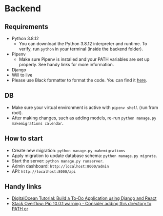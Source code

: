 # Backend

## Requirements

- Python 3.8.12
  - You can download the Python 3.8.12 interpreter and runtime. To verify, run `python` in your terminal (inside the backend folder).
- Pipenv
  - Make sure Pipenv is installed and your PATH variables are set up properly. See handy links for more information.
- Django
- Will to live
- Please use Black formatter to format the code. You can find it [here](https://code.visualstudio.com/docs/python/formatting).

## DB

- Make sure your virtual environment is active with `pipenv shell` (run from root).
- After making changes, such as adding models, re-run `python manage.py makemigrations calendar`.

## How to start

- Create new migration: `python manage.py makemigrations`
- Apply migration to update database schema: `python manage.py migrate`.
- Start the server: `python manage.py runserver`.
- Admin dashboard: `http://localhost:8000/admin`
- API: `http://localhost:8000/api`

## Handy links

- [DigitalOcean Tutorial: Build a To-Do Application using Django and React](https://www.digitalocean.com/community/tutorials/build-a-to-do-application-using-django-and-react)
- [Stack Overflow: Pip 10.0.1 warning - Consider adding this directory to PATH or](https://stackoverflow.com/questions/49966547/pip-10-0-1-warning-consider-adding-this-directory-to-path-or)
